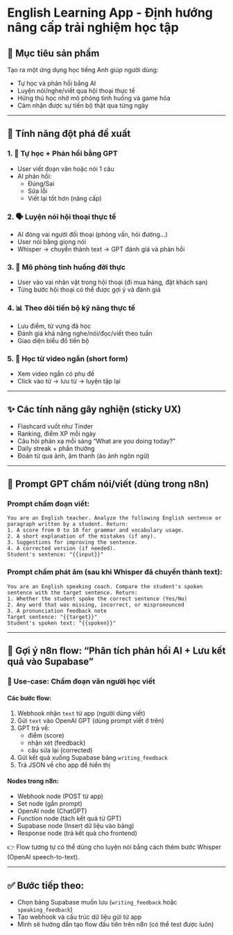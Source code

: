# English Learning App - Định hướng nâng cấp trải nghiệm học tập

## 🎯 Mục tiêu sản phẩm
Tạo ra một ứng dụng học tiếng Anh giúp người dùng:
- Tự học và phản hồi bằng AI
- Luyện nói/nghe/viết qua hội thoại thực tế
- Hứng thú học nhờ mô phỏng tình huống và game hóa
- Cảm nhận được sự tiến bộ thật qua từng ngày

---

## 🚀 Tính năng đột phá đề xuất

### 1. 🧠 Tự học + Phản hồi bằng GPT
- User viết đoạn văn hoặc nói 1 câu
- AI phản hồi:
  - Đúng/Sai
  - Sửa lỗi
  - Viết lại tốt hơn (nâng cấp)

### 2. 🗣️ Luyện nói hội thoại thực tế
- AI đóng vai người đối thoại (phỏng vấn, hỏi đường…)
- User nói bằng giọng nói
- Whisper -> chuyển thành text -> GPT đánh giá và phản hồi

### 3. 🔁 Mô phỏng tình huống đời thực
- User vào vai nhân vật trong hội thoại (đi mua hàng, đặt khách sạn)
- Từng bước hội thoại có thể được gợi ý và đánh giá

### 4. 📊 Theo dõi tiến bộ kỹ năng thực tế
- Lưu điểm, từ vựng đã học
- Đánh giá khả năng nghe/nói/đọc/viết theo tuần
- Giao diện biểu đồ tiến bộ

### 5. 🎥 Học từ video ngắn (short form)
- Xem video ngắn có phụ đề
- Click vào từ → lưu từ → luyện tập lại

---

## ✨ Các tính năng gây nghiện (sticky UX)

- Flashcard vuốt như Tinder
- Ranking, điểm XP mỗi ngày
- Câu hỏi phản xạ mỗi sáng “What are you doing today?”
- Daily streak + phần thưởng
- Đoán từ qua ảnh, âm thanh (ảo ảnh ngôn ngữ)

---

## 🤖 Prompt GPT chấm nói/viết (dùng trong n8n)

### Prompt chấm đoạn viết:
```
You are an English teacher. Analyze the following English sentence or paragraph written by a student. Return:
1. A score from 0 to 10 for grammar and vocabulary usage.
2. A short explanation of the mistakes (if any).
3. Suggestions for improving the sentence.
4. A corrected version (if needed).
Student's sentence: "{{input}}"
```

### Prompt chấm phát âm (sau khi Whisper đã chuyển thành text):
```
You are an English speaking coach. Compare the student's spoken sentence with the target sentence. Return:
1. Whether the student spoke the correct sentence (Yes/No)
2. Any word that was missing, incorrect, or mispronounced
3. A pronunciation feedback note
Target sentence: "{{target}}"
Student's spoken text: "{{spoken}}"
```

---

## 🔁 Gợi ý n8n flow: “Phân tích phản hồi AI + Lưu kết quả vào Supabase”

### 🎯 Use-case: Chấm đoạn văn người học viết

#### Các bước flow:
1. Webhook nhận `text` từ app (người dùng viết)
2. Gửi `text` vào OpenAI GPT (dùng prompt viết ở trên)
3. GPT trả về:
   - điểm (score)
   - nhận xét (feedback)
   - câu sửa lại (corrected)
4. Gửi kết quả xuống Supabase bảng `writing_feedback`
5. Trả JSON về cho app để hiển thị

#### Nodes trong n8n:
- Webhook node (POST từ app)
- Set node (gắn prompt)
- OpenAI node (ChatGPT)
- Function node (tách kết quả từ GPT)
- Supabase node (Insert dữ liệu vào bảng)
- Response node (trả kết quả cho frontend)

👉 Flow tương tự có thể dùng cho luyện nói bằng cách thêm bước Whisper (OpenAI speech-to-text).

---

## ✅ Bước tiếp theo:
- Chọn bảng Supabase muốn lưu (`writing_feedback` hoặc `speaking_feedback`)
- Tạo webhook và cấu trúc dữ liệu gửi từ app
- Mình sẽ hướng dẫn tạo flow đầu tiên trên n8n (có thể test được luôn)